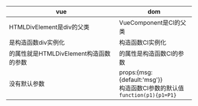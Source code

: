 | vue                                                    | dom                                                          |
| ------------------------------------------------------ | ------------------------------------------------------------ |
| HTMLDivElement是div的父类                              | VueComponent是Cl的父类                                       |
| <div></div>是构造函数div实例化                         | <cl></cl>       构造函数Cl实例化                             |
| <div onlick=""/>的属性就是HTMLDivElement构造函数的参数 | <cl type="default"/>的属性是构造函数Cl的参数                 |
| 没有默认参数                                           | props:{msg:{default:'msg'}}<br />构造函数Cl参数的默认值<br />`function(p1){p1=P1}` |

